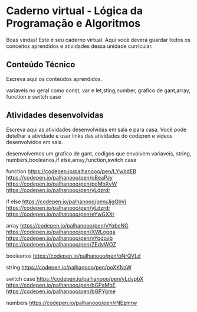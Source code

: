 # Caderno virtual - Lógica da Programação e Algoritmos
Boas vindas! Este é seu caderno virtual. Aqui você deverá guardar todos os conceitos aprendidos e atividades dessa unidade curricular. 


## Conteúdo Técnico
Escreva aqui os conteúdos aprendidos.

variaveis no geral como const, var e let,sting,number, grafico de gant,array, function e switch case



## Atividades desenvolvidas
Escreva aqui as atividades desenvolvidas em sala e para casa. Você pode detelhar a atividade e usar links das atividades do codepen e vídeos desenvolvidos em sala. 

desenvolvemos um grafico de gant, codigos que envolvem variaveis, string, numbers,booleanos,if else,array,function,switch case

function 
https://codepen.io/palhanooo/pen/LYwbdEB
https://codepen.io/palhanooo/pen/qBeaPJy
https://codepen.io/palhanooo/pen/poMbXvW
https://codepen.io/palhanooo/pen/yLdzrdr

if else
https://codepen.io/palhanooo/pen/JjgGbVj
https://codepen.io/palhanooo/pen/yLdzrdr
https://codepen.io/palhanooo/pen/eYwGXXr

array 
https://codepen.io/palhanooo/pen/vYqbeNG
https://codepen.io/palhanooo/pen/XWLogqa
https://codepen.io/palhanooo/pen/vYqdoyb
https://codepen.io/palhanooo/pen/ZEdvWOZ

booleanos
https://codepen.io/palhanooo/pen/oNrQVLd

string
https://codepen.io/palhanooo/pen/poXKNaW

switch case
https://codepen.io/palhanooo/pen/yLdvpbX
https://codepen.io/palhanooo/pen/bGPaMbE
https://codepen.io/palhanooo/pen/bGPYgme

numbers
https://codepen.io/palhanooo/pen/rNEzmrw

